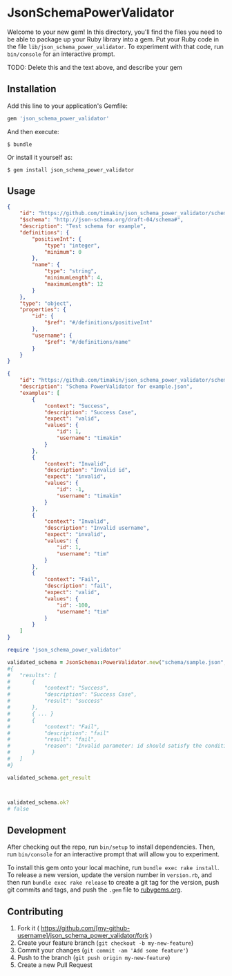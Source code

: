 # JsonSchemaPowerValidator

Welcome to your new gem! In this directory, you'll find the files you need to be able to package up your Ruby library into a gem. Put your Ruby code in the file `lib/json_schema_power_validator`. To experiment with that code, run `bin/console` for an interactive prompt.

TODO: Delete this and the text above, and describe your gem

## Installation

Add this line to your application's Gemfile:

```ruby
gem 'json_schema_power_validator'
```

And then execute:

    $ bundle

Or install it yourself as:

    $ gem install json_schema_power_validator

## Usage

```json
{
	"id": "https://github.com/timakin/json_schema_power_validator/schema/sample.json",
	"$schema": "http://json-schema.org/draft-04/schema#",
	"description": "Test schema for example",
	"definitions": {
		"positiveInt": {
			"type": "integer",
			"minimum": 0
		},
		"name": {
			"type": "string",
			"minimumLength": 4,
			"maximumLength": 12
		}
	},
	"type": "object",
	"properties": {
		"id": {
			"$ref": "#/definitions/positiveInt"
		},
		"username": {
			"$ref": "#/definitions/name"
		}
	}
}
```

```json
{
	"id": "https://github.com/timakin/json_schema_power_validator/schema/suite/sample.json",
	"description": "Schema PowerValidator for example.json",
	"examples": [
		{
			"context": "Success",
			"description": "Success Case",
			"expect": "valid",
			"values": {
				"id": 1,
				"username": "timakin"
			}
		},
		{
			"context": "Invalid",
			"description": "Invalid id",
			"expect": "invalid",
			"values": {
				"id": -1,
				"username": "timakin"
			}
		},
		{
			"context": "Invalid",
			"description": "Invalid username",
			"expect": "invalid",
			"values": {
				"id": 1,
				"username": "tim"
			}
		},
		{
			"context": "Fail",
			"description": "fail",
			"expect": "valid",
			"values": {
				"id": -100,
				"username": "tim"
			}
		}
	]
}
```

```ruby
require 'json_schema_power_validator'

validated_schema = JsonSchema::PowerValidator.new("schema/sample.json", "schema/suite/sample.json")
#{
#	"results": [
#		{
#			"context": "Success",
#			"description": "Success Case",
#			"result": "success"
#		},
#		{ ... }
#		{
#			"context": "Fail",
#			"description": "fail"
#			"result": "fail",
#			"reason": "Invalid parameter: id should satisfy the condition minimumLength"
#		}
#	]
#}

validated_schema.get_result



validated_schema.ok?
# false
```

## Development

After checking out the repo, run `bin/setup` to install dependencies. Then, run `bin/console` for an interactive prompt that will allow you to experiment.

To install this gem onto your local machine, run `bundle exec rake install`. To release a new version, update the version number in `version.rb`, and then run `bundle exec rake release` to create a git tag for the version, push git commits and tags, and push the `.gem` file to [rubygems.org](https://rubygems.org).

## Contributing

1. Fork it ( https://github.com/[my-github-username]/json_schema_power_validator/fork )
2. Create your feature branch (`git checkout -b my-new-feature`)
3. Commit your changes (`git commit -am 'Add some feature'`)
4. Push to the branch (`git push origin my-new-feature`)
5. Create a new Pull Request
